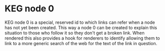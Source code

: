 # KEG node 0

KEG node 0 is a special, reserved id to which links can refer when a node has not yet been created. This way a node 0 can be created to explain this situation to those who follow it so they don't get a broken link. When rendered this also provides a hook for renderers to identify allowing them to link to a more generic search of the web for the text of the link in question.
